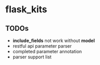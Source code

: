 # flask_kits

## TODOs
- __include_fields__ not work without __model__
- restful api parameter parser
- completed parameter annotation
- parser support list